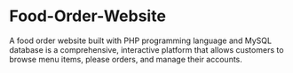 # Food-Order-Website
A food order website built with PHP programming language and MySQL database is a comprehensive, interactive platform that allows customers to browse menu items, please orders, and manage their accounts.
